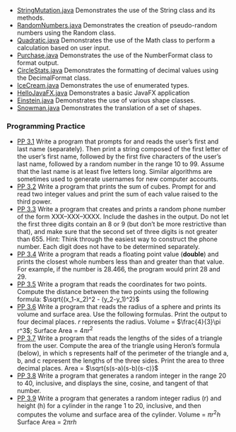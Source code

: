 - [StringMutation.java](https://github.com/KellzCodes/Interview_Prep/blob/main/src/main/java/basics/chapter003/StringMutation.java) Demonstrates the use of the String class and its methods.
- [RandomNumbers.java](https://github.com/KellzCodes/Interview_Prep/blob/main/src/main/java/basics/chapter003/RandomNumbers.java) Demonstrates the creation of pseudo-random numbers using the Random class.
- [Quadratic.java](https://github.com/KellzCodes/Interview_Prep/blob/main/src/main/java/basics/chapter003/Quadratic.java) Demonstrates the use of the Math class to perform a calculation based on user input.
- [Purchase.java](https://github.com/KellzCodes/Interview_Prep/blob/main/src/main/java/basics/chapter003/Purchase.java) Demonstrates the use of the NumberFormat class to format output.
- [CircleStats.java](https://github.com/KellzCodes/Interview_Prep/blob/main/src/main/java/basics/chapter003/CircleStats.java) Demonstrates the formatting of decimal values using the DecimalFormat class.
- [IceCream.java](https://github.com/KellzCodes/Interview_Prep/blob/main/src/main/java/basics/chapter003/IceCream.java) Demonstrates the use of enumerated types.
- [HelloJavaFX.java](https://github.com/KellzCodes/Interview_Prep/blob/main/src/main/java/basics/chapter003/HelloJavaFX.java) Demonstrates a basic JavaFX application
- [Einstein.java](https://github.com/KellzCodes/Interview_Prep/blob/main/src/main/java/basics/chapter003/Einstein.java) Demonstrates the use of various shape classes.
- [Snowman.java](https://github.com/KellzCodes/Interview_Prep/blob/main/src/main/java/basics/chapter003/Snowman.java) Demonstrates the translation of a set of shapes.

### Programming Practice
- [PP 3.1](https://github.com/KellzCodes/Interview_Prep/blob/main/src/main/java/basics/chapter003/Pp31.java) Write a program that prompts for and reads the user’s first and last name (separately). Then print a string composed of the first letter of the user’s first name, followed by the first five characters of the user’s last name, followed by a random number in the range 10 to 99. Assume that the last name is at least five letters long. Similar algorithms are sometimes used to generate usernames for new computer accounts.
- [PP 3.2](https://github.com/KellzCodes/Interview_Prep/blob/main/src/main/java/basics/chapter003/Pp32.java) Write a program that prints the sum of cubes. Prompt for and read two integer values and print the sum of each value raised to the third power.
- [PP 3.3](https://github.com/KellzCodes/Interview_Prep/blob/main/src/main/java/basics/chapter003/Pp33.java) Write a program that creates and prints a random phone number of the form XXX–XXX–XXXX. Include the dashes in the output. Do not let the first three digits contain an 8 or 9 (but don’t be more restrictive than that), and make sure that the second set of three digits is not greater than 655. Hint: Think through the easiest way to construct the phone number. Each digit does not have to be determined separately.
- [PP 3.4](https://github.com/KellzCodes/Interview_Prep/blob/main/src/main/java/basics/chapter003/Pp34.java) Write a program that reads a floating point value (**double**) and prints the closest whole numbers less than and greater than that value. For example, if the number is 28.466, the program would print 28 and 29.
- [PP 3.5](https://github.com/KellzCodes/Interview_Prep/blob/main/src/main/java/basics/chapter003/Pp35.java) Write a program that reads the  coordinates for two points. Compute the distance between the two points using the following formula: $`\sqrt{(x_1-x_2)^2 - (y_2-y_1)^2}`$
- [PP 3.6](https://github.com/KellzCodes/Interview_Prep/blob/main/src/main/java/basics/chapter003/Pp36.java) Write a program that reads the radius of a sphere and prints its volume and surface area. Use the following formulas. Print the output to four decimal places. *r* represents the radius. Volume = $`\frac{4}{3}\pi r^3`$;  Surface Area = $`4 \pi r^2`$
- [PP 3.7](https://github.com/KellzCodes/Interview_Prep/blob/main/src/main/java/basics/chapter003/Pp37.java) Write a program that reads the lengths of the sides of a triangle from the user. Compute the area of the triangle using Heron’s formula (below), in which s represents half of the perimeter of the triangle and a, b, and c represent the lengths of the three sides. Print the area to three decimal places. Area = $`\sqrt{s(s-a)(s-b)(s-c)}`$
- [PP 3.8](https://github.com/KellzCodes/Interview_Prep/blob/main/src/main/java/basics/chapter003/Pp38.java) Write a program that generates a random integer in the range 20 to 40, inclusive, and displays the sine, cosine, and tangent of that number.
- [PP 3.9](https://github.com/KellzCodes/Interview_Prep/blob/main/src/main/java/basics/chapter003/Pp39.java) Write a program that generates a random integer radius (r) and height (h) for a cylinder in the range 1 to 20, inclusive, and then computes the volume and surface area of the cylinder. Volume = $`\pi r^2 h`$  Surface Area = $`2 \pi r h`$

